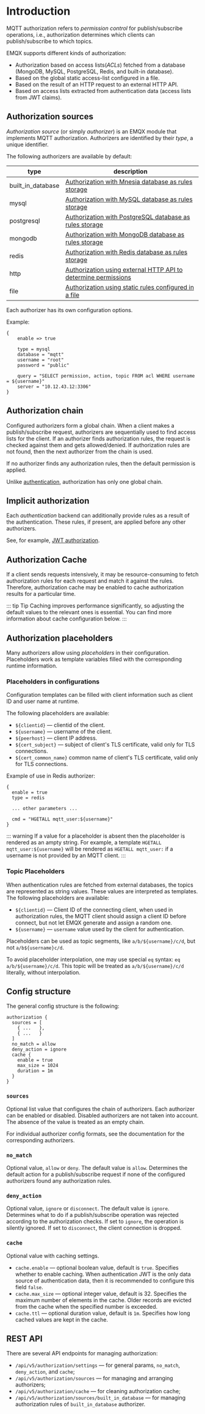 # Introduction

MQTT authorization refers to _permission control_ for publish/subscribe operations, i.e., authorization
determines which clients can publish/subscribe to which topics.

EMQX supports different kinds of authorization:
* Authorization based on access lists(_ACLs_) fetched from a database (MongoDB, MySQL, PostgreSQL, Redis, and built-in database).
* Based on the global static access-list configured in a file.
* Based on the result of an HTTP request to an external HTTP API.
* Based on access lists extracted from authentication data (access lists from JWT claims).

## Authorization sources

_Authorization source_ (or simply _authorizer_) is an EMQX module that implements MQTT authorization.
Authorizers are identified by their _type_, a unique identifier.

The following authorizers are available by default:

| type               | description                                                                   |
| ------------------ | ----------------------------------------------------------------------------- |
| built_in_database  | [Authorization with Mnesia database as rules storage](./mnesia.md)            |
| mysql              | [Authorization with MySQL database as rules storage](./mysql.md)              |
| postgresql         | [Authorization with PostgreSQL database as rules storage](./postgresql.md)    |
| mongodb            | [Authorization with MongoDB database as rules storage](./mongodb.md)          |
| redis              | [Authorization with Redis database as rules storage](./redis.md)              |
| http               | [Authorization using external HTTP API to determine permissions](./http.md)   |
| file               | [Authorization using static rules configured in a file](./file.md)            |

Each authorizer has its own configuration options.

Example:

```
{
    enable => true

    type = mysql
    database = "mqtt"
    username = "root"
    password = "public"

    query = "SELECT permission, action, topic FROM acl WHERE username = ${username}"
    server = "10.12.43.12:3306"
}
```

## Authorization chain

Configured authorizers form a global chain. When a client makes a publish/subscribe request, authorizers are
sequentially used to find access lists for the client. If an authorizer finds authorization rules, the request is checked
against them and gets allowed/denied. If authorization rules are not found, then the next authorizer from the chain is used.

If no authorizer finds any authorization rules, then the default permission is applied.

Unlike [authentication](../authn/authn.md#authentication-chains), authorization has only one global chain.

## Implicit authorization

Each _authentication_ backend can additionally provide rules as a result of the authentication. These rules, if present, are applied before any other authorizers.

See, for example, [JWT authorization](../authn/jwt.md#jwt-authorization).

## Authorization Cache

If a client sends requests intensively, it may be resource-consuming to fetch authorization rules for each request and match it
against the rules. Therefore, authorization cache may be enabled to cache authorization results for a particular time.

::: tip Tip
Caching improves performance significantly, so adjusting the default values to the relevant ones is essential.
You can find more information about cache configuration below.
:::

## Authorization placeholders

Many authorizers allow using _placeholders_ in their configuration.
Placeholders work as template variables filled with the corresponding runtime information.

### Placeholders in configurations

Configuration templates can be filled with client information such as client ID and user name at runtime.

The following placeholders are available:
* `${clientid}` — clientid of the client.
* `${username}` — username of the client.
* `${peerhost}` — client IP address.
* `${cert_subject}` — subject of client's TLS certificate, valid only for TLS connections.
* `${cert_common_name}` common name of client's TLS certificate, valid only for TLS connections.

Example of use in Redis authorizer:

```
{
  enable = true
  type = redis

  ... other parameters ...

  cmd = "HGETALL mqtt_user:${username}"
}
```

::: warning
If a value for a placeholder is absent then the placeholder is rendered as an ampty string. For example, a template
`HGETALL mqtt_user:${username}` will be rendered as `HGETALL mqtt_user:` if a username is not provided by an MQTT client.
:::

### Topic Placeholders

When authentication rules are fetched from external databases, the topics are represented as string values. These values are interpreted as templates.
The following placeholders are available:
* `${clientid}` — Client ID of the connecting client, when used in authorization rules, the MQTT client should assign a client ID before connect, but not let EMQX generate and assign a random one.
* `${username}` — `username` value used by the client for authentication.

Placeholders can be used as topic segments, like `a/b/${username}/c/d`, but not `a/b${username}c/d`.

To avoid placeholder interpolation, one may use special `eq` syntax: `eq a/b/${username}/c/d`. This topic will be treated as `a/b/${username}/c/d` literally, without interpolation.

## Config structure

The general config structure is the following:

```
authorization {
  sources = [
    { ...   },
    { ...   }
  ]
  no_match = allow
  deny_action = ignore
  cache {
    enable = true
    max_size = 1024
    duration = 1m
  }
}
```

### `sources`

Optional list value that configures the chain of authorizers. Each authorizer can be enabled or disabled.
Disabled authorizers are not taken into account. The absence of the value is treated as an empty chain.

For individual authorizer config formats, see the documentation for the corresponding authorizers.

### `no_match`

Optional value, `allow` or `deny`. The default value is `allow`. Determines the default action for a publish/subscribe
request if none of the configured authorizers found any authorization rules.

### `deny_action`

Optional value, `ignore` or `disconnect`. The default value is `ignore`. Determines what to do if a publish/subscribe operation was rejected according to the authorization checks. If set to `ignore`, the operation is silently ignored.
If set to `disconnect`, the client connection is dropped.

### `cache`

Optional value with caching settings.
* `cache.enable` — optional boolean value, default is `true`. Specifies whether to enable caching. When authentication JWT is the only data source of authentication data, then it is recommended to configure this field `false`.
* `cache.max_size` — optional integer value, default is 32. Specifies the maximum number of elements in the cache. Older records are evicted from the cache when the specified number is exceeded.
* `cache.ttl` — optional duration value, default is `1m`. Specifies how long cached values are kept in the cache.

## REST API

There are several API endpoints for managing authorization:
* `/api/v5/authorization/settings` — for general params, `no_match`, `deny_action`, and `cache`;
* `/api/v5/authorization/sources` — for managing and arranging authorizers;
* `/api/v5/authorization/cache` — for cleaning authorization cache;
* `/api/v5/authorization/sources/built_in_database` — for managing authorization rules of `built_in_database` authorizer.

